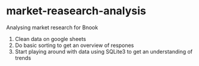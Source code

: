 # market-reasearch-analysis
Analysing market research for Bnook

1. Clean data on google sheets
2. Do basic sorting to get an overview of respones
3. Start playing around with data using SQLite3 to get an understanding of trends
